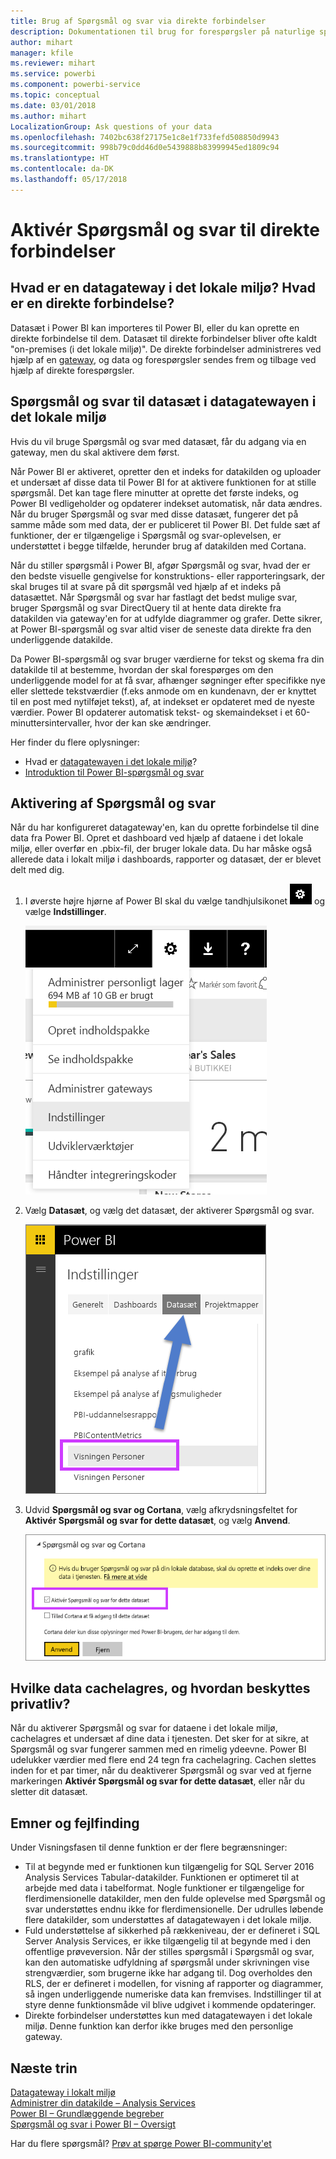 ```yaml
---
title: Brug af Spørgsmål og svar via direkte forbindelser
description: Dokumentationen til brug for forespørgsler på naturlige sprog via Power BI-spørgsmål og svar med direkte forbindelser til Analysis Services-data og datagatewayen i det lokale miljø.
author: mihart
manager: kfile
ms.reviewer: mihart
ms.service: powerbi
ms.component: powerbi-service
ms.topic: conceptual
ms.date: 03/01/2018
ms.author: mihart
LocalizationGroup: Ask questions of your data
ms.openlocfilehash: 7402bc638f27175e1c8e1f733fefd508850d9943
ms.sourcegitcommit: 998b79c0dd46d0e5439888b83999945ed1809c94
ms.translationtype: HT
ms.contentlocale: da-DK
ms.lasthandoff: 05/17/2018
---
```

# <a name="enable-qa-for-live-connections"></a>Aktivér Spørgsmål og svar til direkte forbindelser
## <a name="what-is-on-premises-data-gateway--what-is-a-live-connection"></a>Hvad er en datagateway i det lokale miljø?  Hvad er en direkte forbindelse?
Datasæt i Power BI kan importeres til Power BI, eller du kan oprette en direkte forbindelse til dem. Datasæt til direkte forbindelser bliver ofte kaldt "on-premises (i det lokale miljø)". De direkte forbindelser administreres ved hjælp af en [gateway](service-gateway-onprem.md), og data og forespørgsler sendes frem og tilbage ved hjælp af direkte forespørgsler.

## <a name="qa-for-on-premises-data-gateway-datasets"></a>Spørgsmål og svar til datasæt i datagatewayen i det lokale miljø
Hvis du vil bruge Spørgsmål og svar med datasæt, får du adgang via en gateway, men du skal aktivere dem først.

Når Power BI er aktiveret, opretter den et indeks for datakilden og uploader et undersæt af disse data til Power BI for at aktivere funktionen for at stille spørgsmål. Det kan tage flere minutter at oprette det første indeks, og Power BI vedligeholder og opdaterer indekset automatisk, når data ændres. Når du bruger Spørgsmål og svar med disse datasæt, fungerer det på samme måde som med data, der er publiceret til Power BI. Det fulde sæt af funktioner, der er tilgængelige i Spørgsmål og svar-oplevelsen, er understøttet i begge tilfælde, herunder brug af datakilden med Cortana.

Når du stiller spørgsmål i Power BI, afgør Spørgsmål og svar, hvad der er den bedste visuelle gengivelse for konstruktions- eller rapporteringsark, der skal bruges til at svare på dit spørgsmål ved hjælp af et indeks på datasættet. Når Spørgsmål og svar har fastlagt det bedst mulige svar, bruger Spørgsmål og svar DirectQuery til at hente data direkte fra datakilden via gateway'en for at udfylde diagrammer og grafer. Dette sikrer, at Power BI-spørgsmål og svar altid viser de seneste data direkte fra den underliggende datakilde.

Da Power BI-spørgsmål og svar bruger værdierne for tekst og skema fra din datakilde til at bestemme, hvordan der skal forespørges om den underliggende model for at få svar, afhænger søgninger efter specifikke nye eller slettede tekstværdier (f.eks anmode om en kundenavn, der er knyttet til en post med nytilføjet tekst), af, at indekset er opdateret med de nyeste værdier. Power BI opdaterer automatisk tekst- og skemaindekset i et 60-minuttersintervaller, hvor der kan ske ændringer.

Her finder du flere oplysninger:

* Hvad er [datagatewayen i det lokale miljø](service-gateway-onprem.md)?
* [Introduktion til Power BI-spørgsmål og svar](power-bi-q-and-a.md)

## <a name="enable-qa"></a>Aktivering af Spørgsmål og svar
Når du har konfigureret datagateway'en, kan du oprette forbindelse til dine data fra Power BI.  Opret et dashboard ved hjælp af dataene i det lokale miljø, eller overfør en .pbix-fil, der bruger lokale data.  Du har måske også allerede data i lokalt miljø i dashboards, rapporter og datasæt, der er blevet delt med dig.

1. I øverste højre hjørne af Power BI skal du vælge tandhjulsikonet ![tandhjulsikon](media/service-q-and-a-direct-query/power-bi-cog.png) og vælge **Indstillinger**.
   
   ![Menuen Indstillinger](media/service-q-and-a-direct-query/powerbi-settings.png)
2. Vælg **Datasæt**, og vælg det datasæt, der aktiverer Spørgsmål og svar.
   
   ![Skærmbilledet Datasæt i menuen Indstillinger](media/service-q-and-a-direct-query/power-bi-q-and-a-settings.png)
3. Udvid **Spørgsmål og svar og Cortana**, vælg afkrydsningsfeltet for **Aktivér Spørgsmål og svar for dette datasæt**, og vælg **Anvend**.
   
    ![Udvidet område til spørgsmål og svar](media/service-q-and-a-direct-query/power-bi-q-and-a-directquery.png)

## <a name="what-data-is-cached-and-how-is-privacy-protected"></a>Hvilke data cachelagres, og hvordan beskyttes privatliv?
Når du aktiverer Spørgsmål og svar for dataene i det lokale miljø, cachelagres et undersæt af dine data i tjenesten. Det sker for at sikre, at Spørgsmål og svar fungerer sammen med en rimelig ydeevne. Power BI udelukker værdier med flere end 24 tegn fra cachelagring. Cachen slettes inden for et par timer, når du deaktiverer Spørgsmål og svar ved at fjerne markeringen **Aktivér Spørgsmål og svar for dette datasæt**, eller når du sletter dit datasæt.

## <a name="considerations-and-troubleshooting"></a>Emner og fejlfinding
Under Visningsfasen til denne funktion er der flere begrænsninger:

* Til at begynde med er funktionen kun tilgængelig for SQL Server 2016 Analysis Services Tabular-datakilder. Funktionen er optimeret til at arbejde med data i tabelformat. Nogle funktioner er tilgængelige for flerdimensionelle datakilder, men den fulde oplevelse med Spørgsmål og svar understøttes endnu ikke for flerdimensionelle. Der udrulles løbende flere datakilder, som understøttes af datagatewayen i det lokale miljø.
* Fuld understøttelse af sikkerhed på rækkeniveau, der er defineret i SQL Server Analysis Services, er ikke tilgængelig til at begynde med i den offentlige prøveversion. Når der stilles spørgsmål i Spørgsmål og svar, kan den automatiske udfyldning af spørgsmål under skrivningen vise strengværdier, som brugerne ikke har adgang til. Dog overholdes den RLS, der er defineret i modellen, for visning af rapporter og diagrammer, så ingen underliggende numeriske data kan fremvises. Indstillinger til at styre denne funktionsmåde vil blive udgivet i kommende opdateringer.
* Direkte forbindelser understøttes kun med datagatewayen i det lokale miljø. Denne funktion kan derfor ikke bruges med den personlige gateway.

## <a name="next-steps"></a>Næste trin
[Datagateway i lokalt miljø](service-gateway-onprem.md)  
[Administrer din datakilde – Analysis Services](service-gateway-enterprise-manage-ssas.md)  
[Power BI – Grundlæggende begreber](service-basic-concepts.md)  
[Spørgsmål og svar i Power BI – Oversigt](power-bi-q-and-a.md)  

Har du flere spørgsmål? [Prøv at spørge Power BI-community'et](http://community.powerbi.com/)

